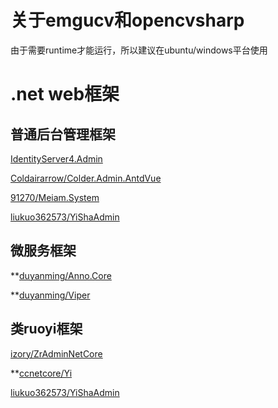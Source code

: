 # 关于emgucv和opencvsharp

由于需要runtime才能运行，所以建议在ubuntu/windows平台使用

# .net web框架

## 普通后台管理框架

[IdentityServer4.Admin](https://github.com/skoruba/IdentityServer4.Admin)

[Coldairarrow/Colder.Admin.AntdVue](https://github.com/Coldairarrow/Colder.Admin.AntdVue)

[91270/Meiam.System](https://github.com/91270/Meiam.System)

[liukuo362573/YiShaAdmin](https://github.com/liukuo362573/YiShaAdmin)

## 微服务框架

**[duyanming/Anno.Core](https://github.com/duyanming/Anno.Core)

**[duyanming/Viper](https://github.com/duyanming/Viper)

## 类ruoyi框架

[izory/ZrAdminNetCore](https://gitee.com/izory/ZrAdminNetCore)

**[ccnetcore/Yi](https://gitee.com/ccnetcore/Yi)

[liukuo362573/YiShaAdmin](https://github.com/liukuo362573/YiShaAdmin)